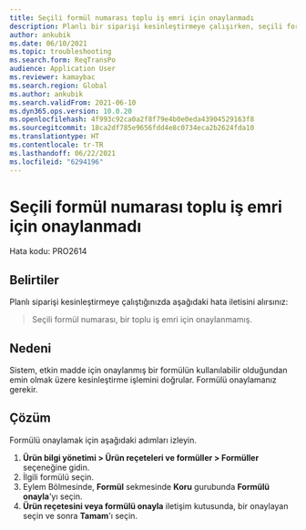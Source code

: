 ```yaml
---
title: Seçili formül numarası toplu iş emri için onaylanmadı
description: Planlı bir siparişi kesinleştirmeye çalışırken, seçili formül numarasının bir toplu iş emri için onaylanmadığını bildiren bir hata iletisi alırsınız.
author: ankubik
ms.date: 06/10/2021
ms.topic: troubleshooting
ms.search.form: ReqTransPo
audience: Application User
ms.reviewer: kamaybac
ms.search.region: Global
ms.author: ankubik
ms.search.validFrom: 2021-06-10
ms.dyn365.ops.version: 10.0.20
ms.openlocfilehash: 4f993c92ca0a2f8f79e4b0e0eda43904529163f8
ms.sourcegitcommit: 18ca2df785e9656fdd4e8c0734eca2b2624fda10
ms.translationtype: HT
ms.contentlocale: tr-TR
ms.lasthandoff: 06/22/2021
ms.locfileid: "6294196"
---
```

# <a name="selected-formula-number-isnt-approved-for-a-batch-order"></a>Seçili formül numarası toplu iş emri için onaylanmadı

Hata kodu: PRO2614

## <a name="symptoms"></a>Belirtiler

Planlı siparişi kesinleştirmeye çalıştığınızda aşağıdaki hata iletisini alırsınız:

> Seçili formül numarası, bir toplu iş emri için onaylanmamış.

## <a name="cause"></a>Nedeni

Sistem, etkin madde için onaylanmış bir formülün kullanılabilir olduğundan emin olmak üzere kesinleştirme işlemini doğrular. Formülü onaylamanız gerekir.

## <a name="resolution"></a>Çözüm

Formülü onaylamak için aşağıdaki adımları izleyin.

1. **Ürün bilgi yönetimi \> Ürün reçeteleri ve formüller \> Formüller** seçeneğine gidin.
1. İlgili formülü seçin.
1. Eylem Bölmesinde, **Formül** sekmesinde **Koru** gurubunda **Formülü onayla**'yı seçin.
1. **Ürün reçetesini veya formülü onayla** iletişim kutusunda, bir onaylayan seçin ve sonra **Tamam**'ı seçin.
